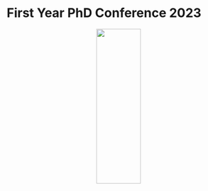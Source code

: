 # First Year PhD Conference 2023

<p align="center" width="100%">
    <img width="100" height="350" src="assets/fm.jpg">
</p>

